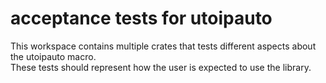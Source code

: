 # acceptance tests for utoipauto

This workspace contains multiple crates that tests different aspects about the utoipauto macro.  
These tests should represent how the user is expected to use the library.
